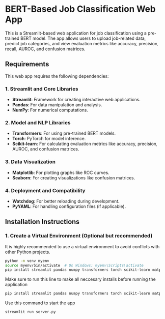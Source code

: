 # BERT-Based Job Classification Web App

This is a Streamlit-based web application for job classification using a pre-trained BERT model. The app allows users to upload job-related data, predict job categories, and view evaluation metrics like accuracy, precision, recall, AUROC, and confusion matrices.

## Requirements

This web app requires the following dependencies:

### 1. **Streamlit and Core Libraries**
- **Streamlit**: Framework for creating interactive web applications.
- **Pandas**: For data manipulation and analysis.
- **NumPy**: For numerical computations.

### 2. **Model and NLP Libraries**
- **Transformers**: For using pre-trained BERT models.
- **Torch**: PyTorch for model inference.
- **Scikit-learn**: For calculating evaluation metrics like accuracy, precision, AUROC, and confusion matrices.

### 3. **Data Visualization**
- **Matplotlib**: For plotting graphs like ROC curves.
- **Seaborn**: For creating visualizations like confusion matrices.

### 4. **Deployment and Compatibility**
- **Watchdog**: For better reloading during development.
- **PyYAML**: For handling configuration files (if applicable).

## Installation Instructions

### 1. Create a Virtual Environment (Optional but recommended)
It is highly recommended to use a virtual environment to avoid conflicts with other Python projects.

```bash
python -m venv myenv
source myenv/bin/activate  # On Windows: myenv\Scripts\activate
pip install streamlit pandas numpy transformers torch scikit-learn matplotlib seaborn watchdog pyyaml
```

Make sure to run this line to make all neccesary installs before running the application

```bash
pip install streamlit pandas numpy transformers torch scikit-learn matplotlib seaborn watchdog pyyaml
```


Use this command to start the app
```bash
streamlit run server.py
```
